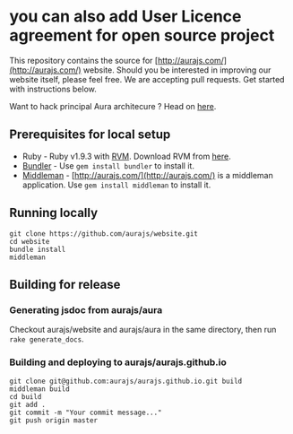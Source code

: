 # you can also add User Licence agreement for open source project 
This repository contains the source for [http://aurajs.com/](http://aurajs.com/) website. Should you be interested in improving our website itself, please feel free. We are accepting pull requests. Get started with instructions below.

Want to hack principal Aura architecure ? Head on [here](https://github.com/aurajs/aura).

## Prerequisites for local setup

* Ruby - Ruby v1.9.3 with [RVM](https://rvm.io/). Download RVM from [here](https://rvm.io/rvm/install).
* [Bundler](http://bundler.io/) - Use ```gem install bundler``` to install it.
* [Middleman](http://middlemanapp.com/) - [http://aurajs.com/](http://aurajs.com/) is a middleman application. Use ```gem install middleman``` to install it.

## Running locally 

```
git clone https://github.com/aurajs/website.git
cd website
bundle install
middleman
```

## Building for release

### Generating jsdoc from aurajs/aura

Checkout aurajs/website and aurajs/aura in the same directory, then run `rake generate_docs`.

### Building and deploying to aurajs/aurajs.github.io

```
git clone git@github.com:aurajs/aurajs.github.io.git build
middleman build
cd build
git add .
git commit -m "Your commit message..."
git push origin master
```
